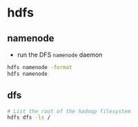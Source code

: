 # hdfs

## namenode

- run the DFS `namenode` daemon

```sh
hdfs namenode -format
hdfs namenode
```

## dfs

```sh
# List the root of the hadoop filesystem
hdfs dfs -ls /
```

